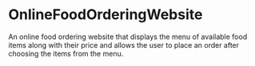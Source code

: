 # OnlineFoodOrderingWebsite

An online food ordering website that displays the menu of available food items along with their price and allows the user to place an order after choosing the items from the menu.
